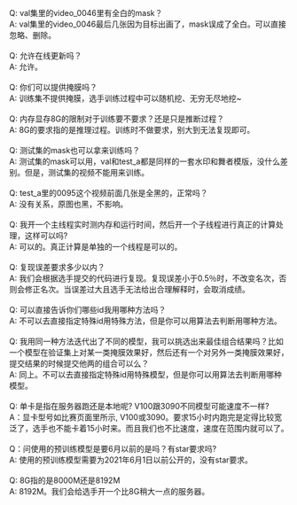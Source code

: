 Q: val集里的video_0046里有全白的mask？</br>
A: val集里的video_0046最后几张因为目标出画了，mask误成了全白。可以直接忽略、删除。</br>
</br>
Q: 允许在线更新吗？</br>
A: 允许。</br>
</br>
Q: 你们可以提供掩膜吗？</br>
A: 训练集不提供掩膜，选手训练过程中可以随机挖、无穷无尽地挖~</br>
</br>
Q: 内存显存8G的限制对于训练要不要求？还是只是推断过程？</br>
A: 8G的要求指的是推理过程。训练时不做要求，别大到无法复现即可。</br>
</br>
Q: 测试集的mask也可以拿来训练吗？</br>
A: 测试集的mask可以用，val和test_a都是同样的一套水印和舞者模版，没什么差别。但是，测试集的视频不能用来训练。</br>
</br>
Q: test_a里的0095这个视频前面几张是全黑的，正常吗？</br>
A: 没有关系，原图也黑，不影响。</br>
</br>
Q: 我开一个主线程实时测内存和运行时间，然后开一个子线程进行真正的计算处理，这样可以吗?</br>
A: 可以的。真正计算是单独的一个线程是可以的。</br>
</br>
Q: 复现误差要求多少以内？</br>
A: 我们会根据选手提交的代码进行复现。复现误差小于0.5％时，不改变名次，否则会修正名次。当误差过大且选手无法给出合理解释时，会取消成绩。</br>
</br>
Q: 可以直接告诉你们哪些id我用哪种方法吗？</br>
A: 不可以去直接指定特殊id用特殊方法，但是你可以用算法去判断用哪种方法。</br>
</br>
Q: 我用同一种方法迭代出了不同的模型，我可以挑选出来最佳组合结果吗？比如一个模型在验证集上对某一类掩膜效果好，然后还有一个对另外一类掩膜效果好，提交结果的时候提交他两的组合可以么？</br>
A: 同上。不可以去直接指定特殊id用特殊模型，但是你可以用算法去判断用哪种模型。</br>
</br>
Q: 单卡是指在服务器跑还是本地呢? V100跟3090不同模型可能速度不一样?</br>
A：显卡型号如比赛页面里所示, V100或3090。要求15小时内跑完是定得比较宽泛了，选手也不能卡着15小时来。而且我们也不比速度，速度在范围内就可以了。</br>
</br>
Q：问使用的预训练模型是要6月以前的是吗？有star要求吗?</br>
A: 使用的预训练模型需要为2021年6月1日以前公开的，没有star要求。</br>
</br>
Q: 8G指的是8000M还是8192M</br>
A: 8192M。我们会给选手开一个比8G稍大一点的服务器。</br>
</br>

